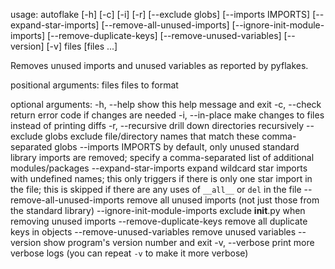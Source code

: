usage: autoflake [-h] [-c] [-i] [-r] [--exclude globs] [--imports IMPORTS]
                 [--expand-star-imports] [--remove-all-unused-imports]
                 [--ignore-init-module-imports] [--remove-duplicate-keys]
                 [--remove-unused-variables] [--version] [-v]
                 files [files ...]

Removes unused imports and unused variables as reported by pyflakes.

positional arguments:
  files                 files to format

optional arguments:
  -h, --help            show this help message and exit
  -c, --check           return error code if changes are needed
  -i, --in-place        make changes to files instead of printing diffs
  -r, --recursive       drill down directories recursively
  --exclude globs       exclude file/directory names that match these comma-
                        separated globs
  --imports IMPORTS     by default, only unused standard library imports are
                        removed; specify a comma-separated list of additional
                        modules/packages
  --expand-star-imports
                        expand wildcard star imports with undefined names;
                        this only triggers if there is only one star import in
                        the file; this is skipped if there are any uses of
                        `__all__` or `del` in the file
  --remove-all-unused-imports
                        remove all unused imports (not just those from the
                        standard library)
  --ignore-init-module-imports
                        exclude __init__.py when removing unused imports
  --remove-duplicate-keys
                        remove all duplicate keys in objects
  --remove-unused-variables
                        remove unused variables
  --version             show program's version number and exit
  -v, --verbose         print more verbose logs (you can repeat `-v` to make
                        it more verbose)
